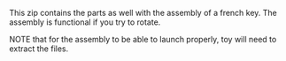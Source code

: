 This zip contains the parts as well with the assembly of a french key. The assembly is functional if you try to rotate.

NOTE that for the assembly to be able to launch properly, toy will need to extract the files.
